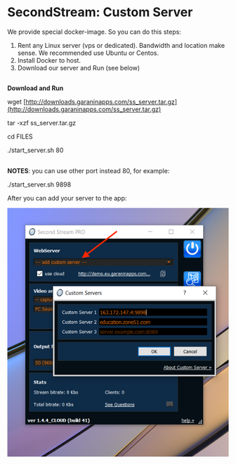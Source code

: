 **SecondStream: Custom Server**
==

We provide special docker-image. So you can do this steps:

1. Rent any Linux server (vps or dedicated). Bandwidth and location make sense. We recommended use Ubuntu or Centos.
2. Install Docker to host.
3. Download our server and Run (see below)
##

**Download and Run**

wget [http://downloads.garaninapps.com/ss_server.tar.gz](http://downloads.garaninapps.com/ss_server.tar.gz)

tar -xzf ss_server.tar.gz

cd FILES

./start_server.sh 80
##
**NOTES**: you can use other port instead 80, for example:

./start_server.sh 9898

After you can add your server to the app:

![](as1.png)
